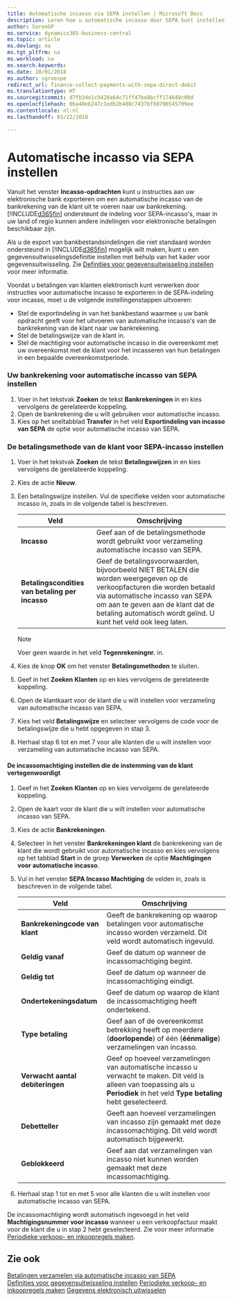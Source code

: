 ```yaml
---
title: Automatische incasso via SEPA instellen | Microsoft Docs
description: Leren hoe u automatische incasso door SEPA kunt instellen in Business Central
author: SorenGP
ms.service: dynamics365-business-central
ms.topic: article
ms.devlang: na
ms.tgt_pltfrm: na
ms.workload: na
ms.search.keywords: 
ms.date: 10/01/2018
ms.author: sgroespe
redirect_url: finance-collect-payments-with-sepa-direct-debit
ms.translationtype: HT
ms.sourcegitcommit: d7fb34e1c9428a64c71ff47be8bcff174649c00d
ms.openlocfilehash: 0ba40eb247c1edb2b4d8c7437bf60790545799ee
ms.contentlocale: nl-nl
ms.lasthandoff: 03/22/2018

---
```

# <a name="set-up-sepa-direct-debit"></a>Automatische incasso via SEPA instellen
Vanuit het venster **Incasso-opdrachten** kunt u instructies aan uw elektronische bank exporteren om een automatische incasso van de bankrekening van de klant uit te voeren naar uw bankrekening. [!INCLUDE[d365fin](includes/d365fin_md.md)] ondersteunt de indeling voor SEPA-incasso's, maar in uw land of regio kunnen andere indelingen voor elektronische betalingen beschikbaar zijn.  

Als u de export van bankbestandsindelingen die niet standaard worden ondersteund in [!INCLUDE[d365fin](includes/d365fin_md.md)] mogelijk wilt maken, kunt u een gegevensuitwisselingsdefinitie instellen met behulp van het kader voor gegevensuitwisseling. Zie [Definities voor gegevensuitwisseling instellen](across-how-to-set-up-data-exchange-definitions.md) voor meer informatie.  

Voordat u betalingen van klanten elektronisch kunt verwerken door instructies voor automatische incasso te exporteren in de SEPA-indeling voor incasso, moet u de volgende instellingenstappen uitvoeren:  

* Stel de exportindeling in van het bankbestand waarmee u uw bank opdracht geeft voor het uitvoeren van automatische incasso's van de bankrekening van de klant naar uw bankrekening.  
* Stel de betalingswijze van de klant in.  
* Stel de machtiging voor automatische incasso in die overeenkomt met uw overeenkomst met de klant voor het incasseren van hun betalingen in een bepaalde overeenkomstperiode.  

### <a name="to-set-up-your-bank-account-for-sepa-direct-debit"></a>Uw bankrekening voor automatische incasso van SEPA instellen  
1. Voer in het tekstvak **Zoeken** de tekst **Bankrekeningen** in en kies vervolgens de gerelateerde koppeling.  
2. Open de bankrekening die u wilt gebruiken voor automatische incasso.  
3. Kies op het sneltabblad **Transfer** in het veld **Exportindeling van incasso van SEPA** de optie voor automatische incasso van SEPA.  

### <a name="to-set-up-the-customers-payment-method-for-sepa-direct-debit"></a>De betalingsmethode van de klant voor SEPA-incasso instellen  
1. Voer in het tekstvak **Zoeken** de tekst **Betalingswijzen** in en kies vervolgens de gerelateerde koppeling.  
2. Kies de actie **Nieuw**.  
3. Een betalingswijze instellen. Vul de specifieke velden voor automatische incasso in, zoals in de volgende tabel is beschreven.  

    |Veld|Omschrijving|  
    |---------------------------------|---------------------------------------|  
    |**Incasso**|Geef aan of de betalingsmethode wordt gebruikt voor verzameling automatische incasso van SEPA.|  
    |**Betalingscondities van betaling per incasso**|Geef de betalingsvoorwaarden, bijvoorbeeld NIET BETALEN die worden weergegeven op de verkoopfacturen die worden betaald via automatische incasso van SEPA om aan te geven aan de klant dat de betaling automatisch wordt geïnd. U kunt het veld ook leeg laten.|  

    > [!NOTE]  
    >  Voer geen waarde in het veld **Tegenrekeningnr.** in.  

4. Kies de knop **OK** om het venster **Betalingsmethoden** te sluiten.  
5. Geef in het **Zoeken** **Klanten** op en kies vervolgens de gerelateerde koppeling.  
6. Open de klantkaart voor de klant die u wilt instellen voor verzameling van automatische incasso van SEPA.  
7. Kies het veld **Betalingswijze** en selecteer vervolgens de code voor de betalingswijze die u hebt opgegeven in stap 3.  
8. Herhaal stap 6 tot en met 7 voor alle klanten die u wilt instellen voor verzameling van automatische incasso van SEPA.  

#### <a name="to-set-up-the-direct-debit-mandate-that-represents-the-customer-agreement"></a>De incassomachtiging instellen die de instemming van de klant vertegenwoordigt  
1. Geef in het **Zoeken** **Klanten** op en kies vervolgens de gerelateerde koppeling.  
2. Open de kaart voor de klant die u wilt instellen voor automatische incasso van SEPA.  
3. Kies de actie **Bankrekeningen**.  
4. Selecteer in het venster **Bankrekeningen klant** de bankrekening van de klant die wordt gebruikt voor automatische incasso en kies vervolgens op het tabblad **Start** in de groep **Verwerken** de optie **Machtigingen voor automatische incasso**.  
5. Vul in het venster **SEPA Incasso Machtiging** de velden in, zoals is beschreven in de volgende tabel.  

    |Veld|Omschrijving|  
    |---------------------------------|---------------------------------------|  
    |**Bankrekeningcode van klant**|Geeft de bankrekening op waarop betalingen voor automatische incasso worden verzameld. Dit veld wordt automatisch ingevuld.|  
    |**Geldig vanaf**|Geef de datum op wanneer de incassomachtiging begint.|  
    |**Geldig tot**|Geef de datum op wanneer de incassomachtiging eindigt.|  
    |**Ondertekeningsdatum**|Geef de datum op waarop de klant de incassomachtiging heeft ondertekend.|  
    |**Type betaling**|Geef aan of de overeenkomst betrekking heeft op meerdere (**doorlopende**) of één (**éénmalige**) verzamelingen van incasso.|  
    |**Verwacht aantal debiteringen**|Geef op hoeveel verzamelingen van automatische incasso u verwacht te maken. Dit veld is alleen van toepassing als u **Periodiek** in het veld **Type betaling** hebt geselecteerd.|  
    |**Debetteller**|Geeft aan hoeveel verzamelingen van incasso zijn gemaakt met deze incassomachtiging. Dit veld wordt automatisch bijgewerkt.|  
    |**Geblokkeerd**|Geef aan dat verzamelingen van incasso niet kunnen worden gemaakt met deze incassomachtiging.|  

6.  Herhaal stap 1 tot en met 5 voor alle klanten die u wilt instellen voor automatische incasso van SEPA.  

 De incassomachtiging wordt automatisch ingevoegd in het veld **Machtigingsnummer voor incasso** wanneer u een verkoopfactuur maakt voor de klant die u in stap 2 hebt geselecteerd. Zie voor meer informatie [Periodieke verkoop- en inkoopregels maken](sales-how-work-standard-lines.md).  

## <a name="see-also"></a>Zie ook  
[Betalingen verzamelen via automatische incasso van SEPA](finance-collect-payments-with-sepa-direct-debit.md)  
[Definities voor gegevensuitwisseling instellen](across-how-to-set-up-data-exchange-definitions.md)
[Periodieke verkoop- en inkoopregels maken](sales-how-work-standard-lines.md)
[Gegevens elektronisch uitwisselen](across-data-exchange.md)

